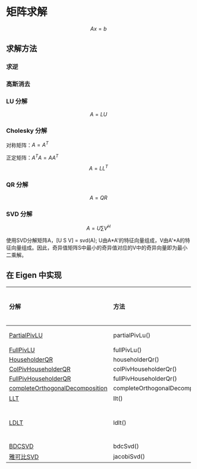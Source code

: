 # 矩阵求解


$$
Ax = b
$$


## 求解方法

### 求逆



### 高斯消去



### LU 分解

$$
A=LU
$$



### Cholesky 分解

对称矩阵：$A = A^T$

正定矩阵：$A^TA=AA^T$
$$
A=LL^T
$$


### QR 分解

$$
A=QR
$$



### SVD 分解

$$
A=U \sum V^H
$$



使用SVD分解矩阵A，[U S V] = svd(A); U由A*A'的特征向量组成，V由A'*A的特征向量组成。因此，奇异值矩阵S中最小的奇异值对应的V中的奇异向量即为最小二乘解。





## 在 Eigen 中实现

| 分解                                                         | 方法                              | 对矩阵的要求   | 速度（中小型） | 速度（大） | 准确性 |
| :----------------------------------------------------------- | :-------------------------------- | :------------- | :------------- | :--------- | :----- |
| [PartialPivLU](https://eigen.tuxfamily.org/dox/classEigen_1_1PartialPivLU.html) | partialPivLu()                    | 可逆的         | ++             | ++         | +      |
| [FullPivLU](https://eigen.tuxfamily.org/dox/classEigen_1_1FullPivLU.html) | fullPivLu()                       | None           | -              | - -        | +++    |
| [HouseholderQR](https://eigen.tuxfamily.org/dox/classEigen_1_1HouseholderQR.html) | householderQr()                   | None           | ++             | ++         | +      |
| [ColPivHouseholderQR](https://eigen.tuxfamily.org/dox/classEigen_1_1ColPivHouseholderQR.html) | colPivHouseholderQr()             | None           | +              | -          | +++    |
| [FullPivHouseholderQR](https://eigen.tuxfamily.org/dox/classEigen_1_1FullPivHouseholderQR.html) | fullPivHouseholderQr()            | None           | -              | - -        | +++    |
| [completeOrthogonalDecomposition](https://eigen.tuxfamily.org/dox/classEigen_1_1CompleteOrthogonalDecomposition.html) | completeOrthogonalDecomposition() | None           | +              | -          | +++    |
| [LLT](https://eigen.tuxfamily.org/dox/classEigen_1_1LLT.html) | llt()                             | 正定           | +++            | +++        | +      |
| [LDLT](https://eigen.tuxfamily.org/dox/classEigen_1_1LDLT.html) | ldlt()                            | 正半定或负半定 | +++            | +          | ++     |
| [BDCSVD](https://eigen.tuxfamily.org/dox/classEigen_1_1BDCSVD.html) | bdcSvd()                          | None           | -              | --         | +++    |
| [雅可比SVD](https://eigen.tuxfamily.org/dox/classEigen_1_1JacobiSVD.html) | jacobiSvd()                       | None           | -              | - - -      | +++    |

